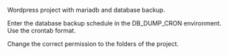 Wordpress project with mariadb and database backup.

Enter the database backup schedule in the DB_DUMP_CRON environment. Use the crontab format.

Change the correct permission to the folders of the project.

